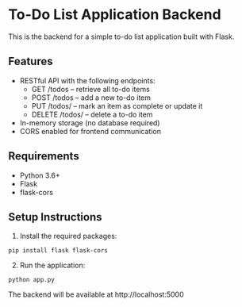 # To-Do List Application Backend

This is the backend for a simple to-do list application built with Flask.

## Features

- RESTful API with the following endpoints:
  - GET /todos – retrieve all to-do items
  - POST /todos – add a new to-do item
  - PUT /todos/<id> – mark an item as complete or update it
  - DELETE /todos/<id> – delete a to-do item
- In-memory storage (no database required)
- CORS enabled for frontend communication

## Requirements

- Python 3.6+
- Flask
- flask-cors

## Setup Instructions

1. Install the required packages:
```
pip install flask flask-cors
```

2. Run the application:
```
python app.py
```

The backend will be available at http://localhost:5000
